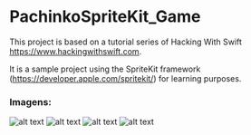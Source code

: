 # PachinkoSpriteKit_Game

This project is based on a tutorial series of Hacking With Swift https://www.hackingwithswift.com.

It is a sample project using the SpriteKit framework (https://developer.apple.com/spritekit/) for learning purposes.

### Imagens:
![alt text](https://github.com/abs1010/PachinkoSpriteKit_Game/blob/master/img/img1.png)
![alt text](https://github.com/abs1010/PachinkoSpriteKit_Game/blob/master/img/img2.png)
![alt text](https://github.com/abs1010/PachinkoSpriteKit_Game/blob/master/img/img3.png)
![alt text](https://github.com/abs1010/PachinkoSpriteKit_Game/blob/master/img/img4.png)

